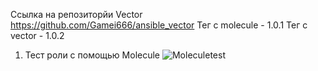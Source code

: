 Ссылка на репозиторйи Vector https://github.com/Gamei666/ansible_vector
Тег с molecule - 1.0.1
Тег c vector - 1.0.2
1. Тест роли с помощью Molecule
![Moleculetest](https://github.com/user-attachments/assets/b190d8a3-be8b-4648-b6d7-96059b89d127)
